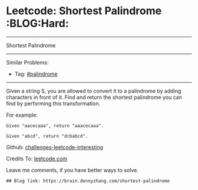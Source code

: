 # Leetcode: Shortest Palindrome     :BLOG:Hard:


---

Shortest Palindrome  

---

Similar Problems:  
-   Tag: [#palindrome](https://brain.dennyzhang.com/category/palindrome)

---

Given a string S, you are allowed to convert it to a palindrome by adding characters in front of it. Find and return the shortest palindrome you can find by performing this transformation.  

For example:  

    Given "aacecaaa", return "aaacecaaa".
    
    Given "abcd", return "dcbabcd".

Github: [challenges-leetcode-interesting](https://github.com/DennyZhang/challenges-leetcode-interesting/tree/master/shortest-palindrome)  

Credits To: [leetcode.com](https://leetcode.com/problems/shortest-palindrome/description/)  

Leave me comments, if you have better ways to solve.  

    ## Blog link: https://brain.dennyzhang.com/shortest-palindrome